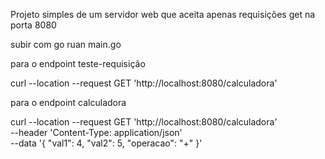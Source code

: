 Projeto simples de um servidor web que aceita apenas requisições get na porta 8080

subir com go ruan main.go

para o endpoint teste-requisição

curl --location --request GET 'http://localhost:8080/calculadora'

para o endpoint calculadora

curl --location --request GET 'http://localhost:8080/calculadora' \
--header 'Content-Type: application/json' \
--data '{
    "val1": 4,
    "val2": 5,
    "operacao": "+"
    }'
